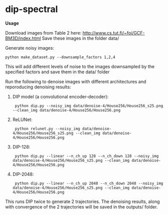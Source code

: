# dip-spectral

**Usage**

Download images from Table 2 here: http://www.cs.tut.fi/~foi/GCF-BM3D/index.html Save these images in the folder data/

Generate noisy images:
    
    python make_dataset.py --downsample_factors 1,2,4
    
This will add different levels of noise to the images downsampled by the specified factors and save them in the data/ folder

Run the following to denoise images with different architectures and reporoducing denoising results:

1. DIP model (a convolutional encoder-decoder):

        python dip.py --noisy_img data/denoise-4/House256/House256_s25.png --clean_img data/denoise-4/House256/House256.png
    
2. ReLUNet:

        python relunet.py --noisy_img data/denoise-4/House256/House256_s25.png --clean_img data/denoise-4/House256/House256.png
    
3. DIP-128:

        python dip.py --linear --n_ch_up 128 --n_ch_down 128 --noisy_img data/denoise-4/House256/House256_s25.png --clean_img data/denoise-4/House256/House256.png

4. DIP-2048:
        
        python dip.py --linear --n_ch_up 2048 --n_ch_down 2048 --noisy_img data/denoise-4/House256/House256_s25.png --clean_img data/denoise-4/House256/House256.png
    

This runs DIP twice to generate 2 trajectories. The denoising results, along with convergence of the 2 trajectories will be saved in the outputs/ folder.
    
    
